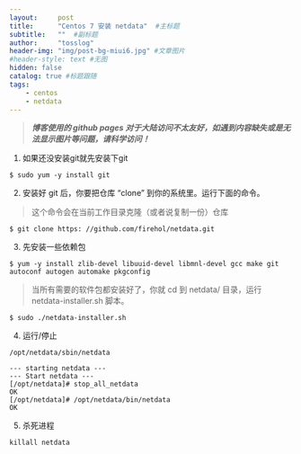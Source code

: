 ```yaml
---
layout:     post 
title:      "Centos 7 安装 netdata"  #主标题
subtitle:   ""  #副标题
author:     "tosslog" 
header-img: "img/post-bg-miui6.jpg" #文章图片
#header-style: text #无图
hidden: false
catalog: true #标题跟随
tags: 
    - centos
    - netdata
---
```

> ***博客使用的 github pages 对于大陆访问不太友好，如遇到内容缺失或是无法显示图片等问题，请科学访问！***


1. 如果还没安装git就先安装下git
```shell
$ sudo yum -y install git
```
2. 安装好 git 后，你要把仓库 “clone” 到你的系统里。运行下面的命令。

> 这个命令会在当前工作目录克隆（或者说复制一份）仓库

```shell
$ git clone https: //github.com/firehol/netdata.git
```
3. 先安装一些依赖包
```shell
$ yum -y install zlib-devel libuuid-devel libmnl-devel gcc make git autoconf autogen automake pkgconfig
```
> 当所有需要的软件包都安装好了，你就 cd 到 netdata/ 目录，运行 netdata-installer.sh 脚本。

```shell
$ sudo ./netdata-installer.sh
```
4. 运行/停止

```shell
/opt/netdata/sbin/netdata
```

```shell
--- starting netdata --- 
--- Start netdata ---
[/opt/netdata]# stop_all_netdata 
OK
[/opt/netdata]# /opt/netdata/bin/netdata 
OK 
```

5. 杀死进程
```shell
killall netdata
```

